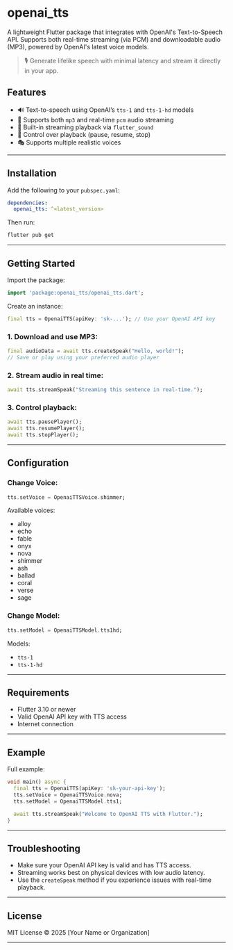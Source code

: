 # openai_tts

A lightweight Flutter package that integrates with OpenAI's Text-to-Speech API. Supports both real-time streaming (via PCM) and downloadable audio (MP3), powered by OpenAI's latest voice models.

> 🎙️ Generate lifelike speech with minimal latency and stream it directly in your app.

## Features

- 🔊 Text-to-speech using OpenAI’s `tts-1` and `tts-1-hd` models
- 🎵 Supports both `mp3` and real-time `pcm` audio streaming
- 🚀 Built-in streaming playback via `flutter_sound`
- 🔁 Control over playback (pause, resume, stop)
- 🎭 Supports multiple realistic voices

---

## Installation

Add the following to your `pubspec.yaml`:

```yaml
dependencies:
  openai_tts: ^<latest_version>
```

Then run:

```sh
flutter pub get
```

---

## Getting Started

Import the package:

```dart
import 'package:openai_tts/openai_tts.dart';
```

Create an instance:

```dart
final tts = OpenaiTTS(apiKey: 'sk-...'); // Use your OpenAI API key
```

### 1. Download and use MP3:

```dart
final audioData = await tts.createSpeak("Hello, world!");
// Save or play using your preferred audio player
```

### 2. Stream audio in real time:

```dart
await tts.streamSpeak("Streaming this sentence in real-time.");
```

### 3. Control playback:

```dart
await tts.pausePlayer();
await tts.resumePlayer();
await tts.stopPlayer();
```

---

## Configuration

### Change Voice:

```dart
tts.setVoice = OpenaiTTSVoice.shimmer;
```

Available voices:

- alloy
- echo
- fable
- onyx
- nova
- shimmer
- ash
- ballad
- coral
- verse
- sage

### Change Model:

```dart
tts.setModel = OpenaiTTSModel.tts1hd;
```

Models:

- `tts-1`
- `tts-1-hd`

---

## Requirements

- Flutter 3.10 or newer
- Valid OpenAI API key with TTS access
- Internet connection

---

## Example

Full example:

```dart
void main() async {
  final tts = OpenaiTTS(apiKey: 'sk-your-api-key');
  tts.setVoice = OpenaiTTSVoice.nova;
  tts.setModel = OpenaiTTSModel.tts1;

  await tts.streamSpeak("Welcome to OpenAI TTS with Flutter.");
}
```

---

## Troubleshooting

- Make sure your OpenAI API key is valid and has TTS access.
- Streaming works best on physical devices with low audio latency.
- Use the `createSpeak` method if you experience issues with real-time playback.

---

## License

MIT License © 2025 [Your Name or Organization]

---
